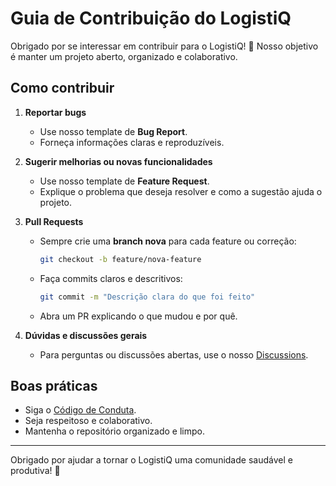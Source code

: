 # Guia de Contribuição do LogistiQ

Obrigado por se interessar em contribuir para o LogistiQ! 🙌
Nosso objetivo é manter um projeto aberto, organizado e colaborativo.

## Como contribuir

1. **Reportar bugs**
   - Use nosso template de **Bug Report**.  
   - Forneça informações claras e reproduzíveis.

2. **Sugerir melhorias ou novas funcionalidades**
   - Use nosso template de **Feature Request**.  
   - Explique o problema que deseja resolver e como a sugestão ajuda o projeto.

3. **Pull Requests**
   - Sempre crie uma **branch nova** para cada feature ou correção:
     ```bash
     git checkout -b feature/nova-feature
     ```
   - Faça commits claros e descritivos:
     ```bash
     git commit -m "Descrição clara do que foi feito"
     ```
   - Abra um PR explicando o que mudou e por quê.

4. **Dúvidas e discussões gerais**
   - Para perguntas ou discussões abertas, use o nosso [Discussions](https://github.com/NicolasGayb/LogistiQ/discussions).

## Boas práticas

- Siga o [Código de Conduta](CODE_OF_CONDUCT.md).  
- Seja respeitoso e colaborativo.  
- Mantenha o repositório organizado e limpo.  

---

Obrigado por ajudar a tornar o LogistiQ uma comunidade saudável e produtiva! 💪

